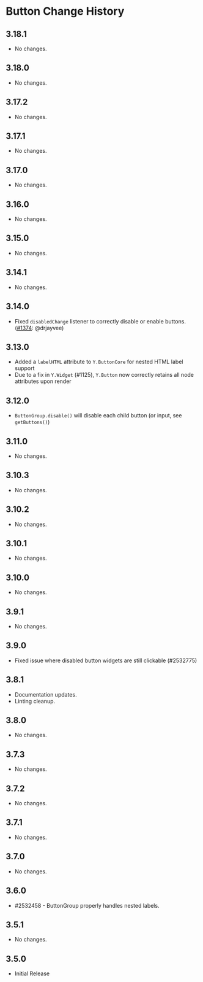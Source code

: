 Button Change History
====================

3.18.1
------

* No changes.

3.18.0
------

* No changes.

3.17.2
------

* No changes.

3.17.1
------

* No changes.

3.17.0
------

* No changes.

3.16.0
------

* No changes.

3.15.0
------

* No changes.

3.14.1
------

* No changes.

3.14.0
------

* Fixed `disabledChange` listener to correctly disable or enable
  buttons. ([#1374][]: @drjayvee)

[#1374]: https://github.com/yui/yui3/pull/1374

3.13.0
------

* Added a `labelHTML` attribute to `Y.ButtonCore` for nested HTML label support
* Due to a fix in `Y.Widget` (#1125), `Y.Button` now correctly retains all node attributes upon render

3.12.0
------

* `ButtonGroup.disable()` will disable each child button (or input, see `getButtons()`)

3.11.0
------

* No changes.

3.10.3
------

* No changes.

3.10.2
------

* No changes.

3.10.1
------

* No changes.

3.10.0
------

* No changes.

3.9.1
-----

* No changes.

3.9.0
-----

 * Fixed issue where disabled button widgets are still clickable (#2532775)

3.8.1
-----

* Documentation updates.
* Linting cleanup.

3.8.0
-----

* No changes.

3.7.3
-----

* No changes.

3.7.2
-----

* No changes.

3.7.1
-----

* No changes.

3.7.0
-----

* No changes.

3.6.0
-----
  * #2532458 - ButtonGroup properly handles nested labels.

3.5.1
-----

  * No changes.

3.5.0
-----

  * Initial Release
